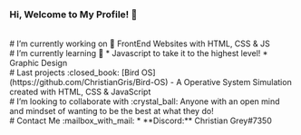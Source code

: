 ### Hi, Welcome to My Profile! 👋



<br>
# I’m currently working on 🔭 
FrontEnd Websites with HTML, CSS & JS
<br>
# I’m currently learning 🌱
* Javascript to take it to the highest level!
* Graphic Design 
<br>
# Last projects :closed_book:
[Bird OS](https://github.com/ChristianGris/Bird-OS) - A Operative System Simulation created with HTML, CSS & JavaScript
<br>
# I’m looking to collaborate with :crystal_ball:
Anyone with an open mind and mindset of wanting to be the best at what they do!
<br>
# Contact Me :mailbox_with_mail:
* **Discord:** Christian Grey#7350





<!--
**ChristianGris/ChristianGris** is a ✨ _special_ ✨ repository because its `README.md` (this file) appears on your GitHub profile.

Here are some ideas to get you started:

- 🔭 I’m currently working on ...
- 🌱 I’m currently learning ...
- 👯 I’m looking to collaborate on ...
- 🤔 I’m looking for help with ...
- 💬 Ask me about ...
- 📫 How to reach me: ...
- 😄 Pronouns: ...
- ⚡ Fun fact: ...
-->
